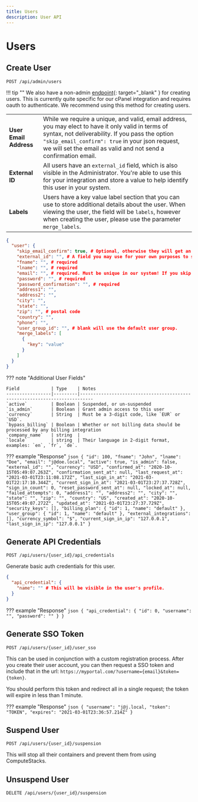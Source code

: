 ```yaml
---
title: Users
description: User API
---
```

# Users

## Create User
`POST /api/admin/users`

!!! tip ""
    We also have a non-admin [endpoint](https://demo.computestacks.net/documentation/api#operation/User-create){: target="_blank" } for creating users. This is currently quite specific for our cPanel integration and requires oauth to authenticate. We recommend using this method for creating users.

<table>
<tbody>
  <tr>
    <td><b>User Email Address</b></td>
    <td>
      While we require a unique, and valid, email address, you may elect to have it only valid in terms of syntax, not deliverability. If you pass the option <code>"skip_email_confirm": true</code> in your json request, we will set the email as valid and not send a confirmation email.
    </td>
  </tr>
  <tr>
    <td><b>External ID</b></td>
    <td>
      All users have an <code>external_id</code> field, which is also visible in the Administrator. You're able to use this for your integration and store a value to help identify this user in your system.
    </td>
  </tr>
    <tr>
    <td><b>Labels</b></td>
    <td>
      Users have a key value label section that you can use to store additional details about the user. When viewing the user, the field will be <code>labels</code>, however when creating the user, please use the parameter <code>merge_labels</code>.
    </td>
  </tr>
</tbody>
</table>

```json
{
  "user": {
    "skip_email_confirm": true, # Optional, otherwise they will get an email asking them to confirm their account.
    "external_id": "", # A field you may use for your own purposes to store a unique id
    "fname": "", # required
    "lname": "", # required
    "email": "", # required. Must be unique in our system! If you skip email confirmation, it does not need to be a real email account.
    "password": "", # required
    "password_confirmation": "", # required
    "address1": "",
    "address2": "",
    "city": "",
    "state": "",
    "zip": "", # postal code
    "country": "",
    "phone": "",
    "user_group_id": "", # blank will use the default user group.
    "merge_labels": [
      {
        "key": "value"
      }
    ]
  }
}
```

??? note "Additional User Fields"

    Field            | Type    | Notes
    -----------------|---------|---------------------------------------------------------------------------
    `active`         | Boolean | Suspended, or un-suspended
    `is_admin`       | Boolean | Grant admin access to this user
    `currency`       | String  | Must be a 3-digit code, like `EUR` or `USD`.
    `bypass_billing` | Boolean | Whether or not billing data should be processed by any billing integration
    `company_name`   | string  |
    `locale`         | string  | Their language in 2-digit format, examples: `en`, `fr`, `de`.

??? example "Response"
    ```json
    {
      "id": 100,
      "fname": "John",
      "lname": "Doe",
      "email": "j@doe.local",
      "active": true,
      "is_admin": false,
      "external_id": "",
      "currency": "USD",
      "confirmed_at": "2020-10-15T05:49:07.263Z",
      "confirmation_sent_at": null,
      "last_request_at": "2021-03-01T23:11:08.172Z",
      "last_sign_in_at": "2021-03-01T22:17:10.344Z",
      "current_sign_in_at": "2021-03-01T23:27:37.728Z",
      "sign_in_count": 0,
      "reset_password_sent_at": null,
      "locked_at": null,
      "failed_attempts": 0,
      "address1": "",
      "address2": "",
      "city": "",
      "state": "",
      "zip": "",
      "country": "US",
      "created_at": "2020-10-15T05:49:07.272Z",
      "updated_at": "2021-03-01T23:27:37.729Z",
      "security_keys": [],
      "billing_plan": {
        "id": 1,
        "name": "default"
      },
      "user_group": {
        "id": 1,
        "name": "default"
      },
      "external_integrations": [],
      "currency_symbol": "$",
      "current_sign_in_ip": "127.0.0.1",
      "last_sign_in_ip": "127.0.0.1"
    }
    ```

## Generate API Credentials
`POST /api/users/{user_id}/api_credentials`

Generate basic auth credentials for this user.

```json
{
  "api_credential": {
    "name": "" # This will be visible in the user's profile.
  }
}
```

??? example "Response"
    ```json
    {
      "api_credential": {
        "id": 0,
        "username": "",
        "password": ""
      }
    }
    ```

## Generate SSO Token
`POST /api/users/{user_id}/user_sso`

This can be used in conjunction with a custom registration process. After you create their user account, you can then request a SSO token and include that in the url: `https://myportal.com/?username={email}&token={token}`.

You should perform this token and redirect all in a single request; the token will expire in less than 1 minute.

??? example "Response"
    ```json
    {
      "username": "j@j.local,
      "token": "TOKEN",
      "expires": "2021-03-01T23:36:57.214Z"
    }
    ```

## Suspend User
`POST /api/users/{user_id}/suspension`

This will stop all their containers and prevent them from using ComputeStacks.

## Unsuspend User
`DELETE /api/users/{user_id}/suspension`

